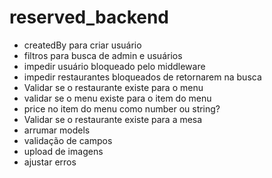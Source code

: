 # reserved_backend

- createdBy para criar usuário
- filtros para busca de admin e usuários
- impedir usuário bloqueado pelo middleware
- impedir restaurantes bloqueados de retornarem na busca
- Validar se o restaurante existe para o menu
- validar se o menu existe para o item do menu
- price no item do menu como number ou string?
- Validar se o restaurante existe para a mesa
- arrumar models
- validação de campos
- upload de imagens
- ajustar erros